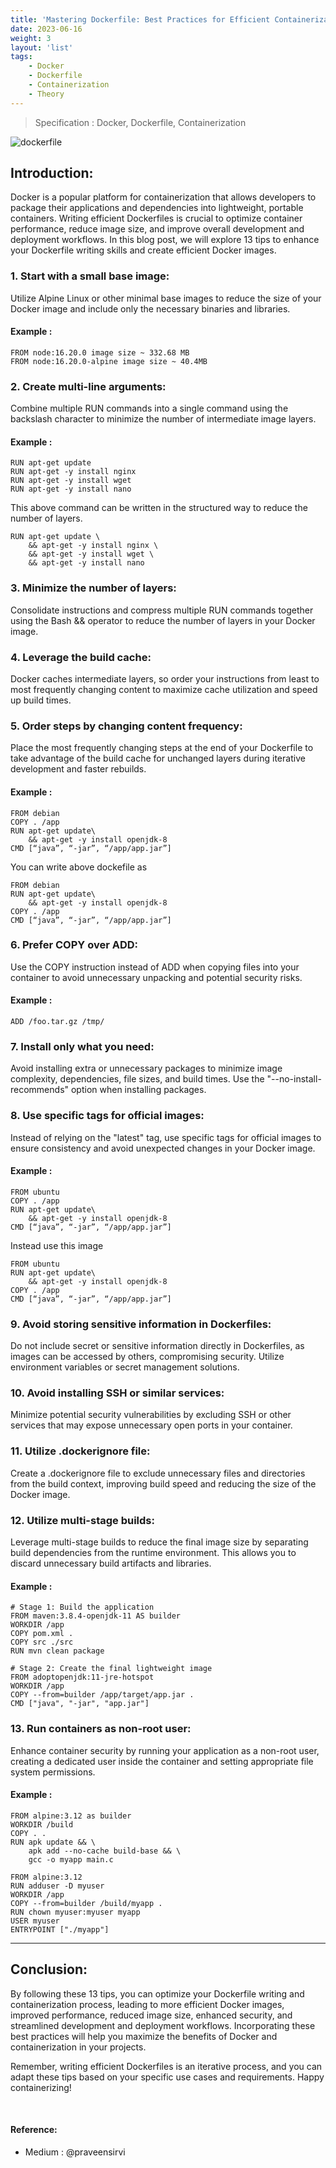 ```yaml
---
title: 'Mastering Dockerfile: Best Practices for Efficient Containerization'
date: 2023-06-16
weight: 3
layout: 'list'
tags:
    - Docker
    - Dockerfile
    - Containerization
    - Theory
---
```

> Specification : Docker, Dockerfile, Containerization

![dockerfile](./images/mastering-dockerfile.png)

## Introduction:
Docker is a popular platform for containerization that allows developers to package their applications and dependencies into lightweight, portable containers. Writing efficient Dockerfiles is crucial to optimize container performance, reduce image size, and improve overall development and deployment workflows. In this blog post, we will explore 13 tips to enhance your Dockerfile writing skills and create efficient Docker images.

### 1. Start with a small base image:
Utilize Alpine Linux or other minimal base images to reduce the size of your Docker image and include only the necessary binaries and libraries.
#### Example :
```
FROM node:16.20.0 image size ~ 332.68 MB
FROM node:16.20.0-alpine image size ~ 40.4MB
```

### 2. Create multi-line arguments:
Combine multiple RUN commands into a single command using the backslash character to minimize the number of intermediate image layers.
#### Example :
```
RUN apt-get update
RUN apt-get -y install nginx
RUN apt-get -y install wget
RUN apt-get -y install nano
```
This above command can be written in the structured way to reduce the number of layers.

```
RUN apt-get update \
    && apt-get -y install nginx \
    && apt-get -y install wget \
    && apt-get -y install nano
```

### 3. Minimize the number of layers:
Consolidate instructions and compress multiple RUN commands together using the Bash && operator to reduce the number of layers in your Docker image.

### 4. Leverage the build cache:
Docker caches intermediate layers, so order your instructions from least to most frequently changing content to maximize cache utilization and speed up build times.

### 5. Order steps by changing content frequency:
Place the most frequently changing steps at the end of your Dockerfile to take advantage of the build cache for unchanged layers during iterative development and faster rebuilds.
#### Example :
```
FROM debian
COPY . /app
RUN apt-get update\
    && apt-get -y install openjdk-8
CMD [“java”, “-jar”, “/app/app.jar”]
```
You can write above dockefile as

```
FROM debian
RUN apt-get update\
    && apt-get -y install openjdk-8
COPY . /app
CMD [“java”, “-jar”, “/app/app.jar”]
```

### 6. Prefer COPY over ADD:
Use the COPY instruction instead of ADD when copying files into your container to avoid unnecessary unpacking and potential security risks.
#### Example :
```
ADD /foo.tar.gz /tmp/
```

### 7. Install only what you need:
Avoid installing extra or unnecessary packages to minimize image complexity, dependencies, file sizes, and build times. Use the "--no-install-recommends" option when installing packages.

### 8. Use specific tags for official images:
Instead of relying on the "latest" tag, use specific tags for official images to ensure consistency and avoid unexpected changes in your Docker image.
#### Example :
```
FROM ubuntu
COPY . /app
RUN apt-get update\
    && apt-get -y install openjdk-8
CMD [“java”, “-jar”, “/app/app.jar”]
```
Instead use this image

```
FROM ubuntu
RUN apt-get update\
    && apt-get -y install openjdk-8
COPY . /app
CMD [“java”, “-jar”, “/app/app.jar”]
```

### 9. Avoid storing sensitive information in Dockerfiles:
Do not include secret or sensitive information directly in Dockerfiles, as images can be accessed by others, compromising security. Utilize environment variables or secret management solutions.

### 10. Avoid installing SSH or similar services:
Minimize potential security vulnerabilities by excluding SSH or other services that may expose unnecessary open ports in your container.

### 11. Utilize .dockerignore file:
Create a .dockerignore file to exclude unnecessary files and directories from the build context, improving build speed and reducing the size of the Docker image.

### 12. Utilize multi-stage builds:
Leverage multi-stage builds to reduce the final image size by separating build dependencies from the runtime environment. This allows you to discard unnecessary build artifacts and libraries.
#### Example :
```
# Stage 1: Build the application
FROM maven:3.8.4-openjdk-11 AS builder
WORKDIR /app
COPY pom.xml .
COPY src ./src
RUN mvn clean package

# Stage 2: Create the final lightweight image
FROM adoptopenjdk:11-jre-hotspot
WORKDIR /app
COPY --from=builder /app/target/app.jar .
CMD ["java", "-jar", "app.jar"]
```

### 13. Run containers as non-root user:
Enhance container security by running your application as a non-root user, creating a dedicated user inside the container and setting appropriate file system permissions.
#### Example :
```
FROM alpine:3.12 as builder
WORKDIR /build
COPY . .
RUN apk update && \
    apk add --no-cache build-base && \
    gcc -o myapp main.c

FROM alpine:3.12
RUN adduser -D myuser
WORKDIR /app
COPY --from=builder /build/myapp .
RUN chown myuser:myuser myapp
USER myuser
ENTRYPOINT ["./myapp"]
```
---

## Conclusion:
By following these 13 tips, you can optimize your Dockerfile writing and containerization process, leading to more efficient Docker images, improved performance, reduced image size, enhanced security, and streamlined development and deployment workflows. Incorporating these best practices will help you maximize the benefits of Docker and containerization in your projects.

Remember, writing efficient Dockerfiles is an iterative process, and you can adapt these tips based on your specific use cases and requirements. Happy containerizing!

&nbsp;
#### Reference:
- Medium : @praveensirvi
